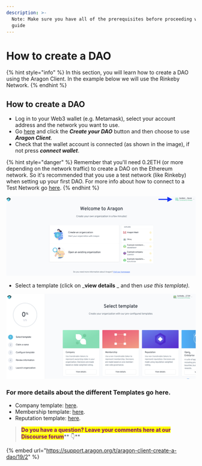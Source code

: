 ```yaml
---
description: >-
  Note: Make sure you have all of the prerequisites before proceeding with this
  guide
---
```


# How to create a DAO

{% hint style="info" %}
In this section, you will learn how to create a DAO using the Aragon Client. In the example below we will use the Rinkeby Network.
{% endhint %}

## How to create a DAO

* Log in to your Web3 wallet (e.g. Metamask), select your account address and the network you want to use.
* Go [here](https://aragon.org) and click the _**Create your DAO**_ button and then choose to use _**Aragon Client**._
* Check that the wallet account is connected (as shown in the image), if not press _**connect wallet**_.

{% hint style="danger" %}
Remember that you'll need 0.2ETH (or more depending on the network traffic) to create a DAO on the Ethereum network. So it's recommended that you use a test network (like Rinkeby) when setting up your first DAO. For more info about how to connect to a Test Network go [here](../../set-up-metamask/getting-started-with-rinkeby-testnet.md).
{% endhint %}

![Check the wallet connection.](<../../../.gitbook/assets/Schermata 2022-02-04 alle 18.42.46.png>)

* Select a template (click on \_**view details** \_ and then _use this template)._

![Select the template](<../../../.gitbook/assets/Schermata 2022-02-04 alle 18.41.40.png>)

### For more details about the different Templates go here.

* Company template: [here](use-company-template.md).
* Membership template: [here](use-membership-template.md).
* Reputation template: [here](page-1.md).

> <mark style="color:purple;">**Do you have a question? Leave your comments here at our Discourse forum**</mark>** 👇**

{% embed url="https://support.aragon.org/t/aragon-client-create-a-dao/19/2" %}
